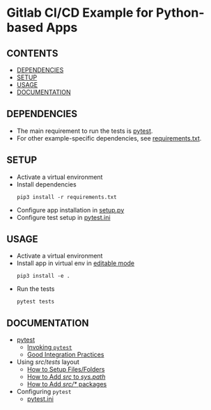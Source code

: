 # Gitlab CI/CD Example for Python-based Apps

## CONTENTS

* [DEPENDENCIES](#dependencies)
* [SETUP](#setup)
* [USAGE](#usage)
* [DOCUMENTATION](#documentation)

## DEPENDENCIES

* The main requirement to run the tests is [pytest](https://docs.pytest.org/en/latest/contents.html).
* For other example-specific dependencies, see [requirements.txt](./requirements.txt).

## SETUP

* Activate a virtual environment
* Install dependencies
    ```
    pip3 install -r requirements.txt
    ```
* Configure app installation in [setup.py](./setup.py)
* Configure test setup in [pytest.ini](./pytest.ini)

## USAGE

* Activate a virtual environment
* Install app in virtual env in [editable mode](https://pip.pypa.io/en/stable/reference/pip_install/#editable-installs)
    ```
    pip3 install -e .
    ```
* Run the tests
    ```
    pytest tests
    ```

## DOCUMENTATION

* [pytest](https://pytest.readthedocs.io/en/latest/contents.html)
    * [Invoking `pytest`](https://docs.pytest.org/en/latest/usage.html)
    * [Good Integration Practices](https://pytest.readthedocs.io/en/latest/goodpractices.html)
* Using *src*/*tests* layout
    * [How to Setup Files/Folders](https://docs.pytest.org/en/latest/goodpractices.html#tests-outside-application-code)
    * [How to Add *src* to *sys.path*](https://docs.python.org/3.5/distutils/setupscript.html#listing-whole-packages)
    * [How to Add *src/\** packages](https://setuptools.readthedocs.io/en/latest/setuptools.html#find-namespace-packages)
* Configuring `pytest`
    * [pytest.ini](https://docs.pytest.org/en/latest/reference.html#configuration-options)
